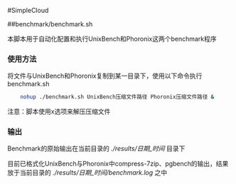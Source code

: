 #SimpleCloud

##benchmark/benchmark.sh

本脚本用于自动化配置和执行UnixBench和Phoronix这两个benchmark程序

### 使用方法
将文件与UnixBench和Phoronix复制到某一目录下，使用以下命令执行benchmark.sh

```bash
    nohup ./benchmark.sh UnixBench压缩文件路径 Phoronix压缩文件路径 &
```

注意：脚本使用x选项来解压压缩文件

### 输出

Benchmark的原始输出在当前目录的 *./results/日期\_时间* 目录下

目前已格式化UnixBench与Phoronix中compress-7zip、pgbench的输出，结果放于当前目录的 *./results/日期\_时间/benchmark.log* 之中
